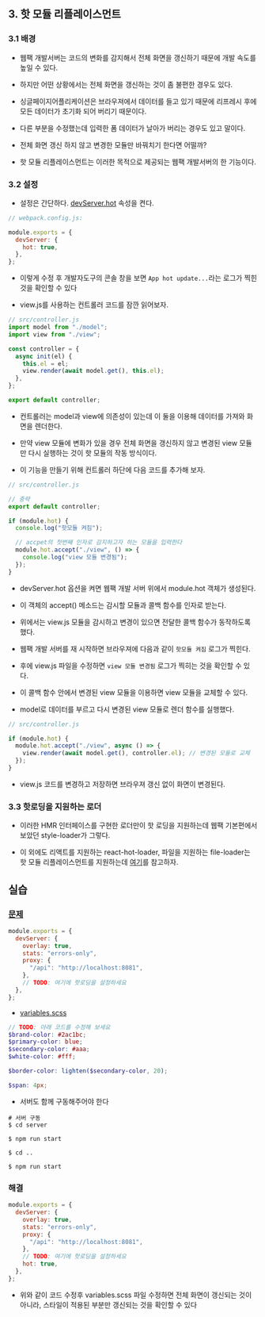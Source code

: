 ## 3. 핫 모듈 리플레이스먼트

### 3.1 배경

- 웹팩 개발서버는 코드의 변화를 감지해서 전체 화면을 갱신하기 때문에 개발 속도를 높일 수 있다.

- 하지만 어떤 상황에서는 전체 화면을 갱신하는 것이 좀 불편한 경우도 있다.

- 싱글페이지어플리케이션은 브라우져에서 데이터를 들고 있기 때문에 리프레시 후에 모든 데이터가 초기화 되어 버리기 때문이다.

- 다른 부분을 수정했는데 입력한 폼 데이터가 날아가 버리는 경우도 있고 말이다.

- 전체 화면 갱신 하지 않고 변경한 모듈만 바꿔치기 한다면 어떨까?

- 핫 모듈 리플레이스먼트는 이러한 목적으로 제공되는 웹팩 개발서버의 한 기능이다.

### 3.2 설정

- 설정은 간단하다. [devServer.hot](https://webpack.js.org/configuration/dev-server/#devserverhot) 속성을 켠다.

```js
// webpack.config.js:

module.exports = {
  devServer: {
    hot: true,
  },
};
```

- 이렇게 수정 후 개발자도구의 콘솔 창을 보면 `App hot update...`라는 로그가 찍힌 것을 확인할 수 있다

- view.js를 사용하는 컨트롤러 코드를 잠깐 읽어보자.

```js
// src/controller.js
import model from "./model";
import view from "./view";

const controller = {
  async init(el) {
    this.el = el;
    view.render(await model.get(), this.el);
  },
};

export default controller;
```

- 컨트롤러는 model과 view에 의존성이 있는데 이 둘을 이용해 데이터를 가져와 화면을 렌더한다.

- 만약 view 모듈에 변화가 있을 경우 전체 화면을 갱신하지 않고 변경된 view 모듈만 다시 실행하는 것이 핫 모듈의 작동 방식이다.

- 이 기능을 만들기 위해 컨트롤러 하단에 다음 코드를 추가해 보자.

```js
// src/controller.js

// 중략
export default controller;

if (module.hot) {
  console.log("핫모듈 켜짐");

  // accpet의 첫번째 인자로 감지하고자 하는 모듈을 입력한다
  module.hot.accept("./view", () => {
    console.log("view 모듈 변경됨");
  });
}
```

- devServer.hot 옵션을 켜면 웹팩 개발 서버 위에서 module.hot 객체가 생성된다.

- 이 객체의 accept() 메소드는 감시할 모듈과 콜백 함수를 인자로 받는다.

- 위에서는 view.js 모듈을 감시하고 변경이 있으면 전달한 콜백 함수가 동작하도록 했다.

- 웹팩 개발 서버를 재 시작하면 브라우져에 다음과 같이 `핫모듈 켜짐` 로그가 찍힌다.

- 후에 view.js 파일을 수정하면 `view 모듈 변경됨` 로그가 찍히는 것을 확인할 수 있다.

- 이 콜백 함수 안에서 변경된 view 모듈을 이용하면 view 모듈을 교체할 수 있다.

- model로 데이터를 부르고 다시 변경된 view 모듈로 렌더 함수를 실행했다.

```js
// src/controller.js

if (module.hot) {
  module.hot.accept("./view", async () => {
    view.render(await model.get(), controller.el); // 변경된 모듈로 교체
  });
}
```

- view.js 코드를 변경하고 저장하면 브라우져 갱신 없이 화면이 변경된다.

### 3.3 핫로딩을 지원하는 로더

- 이러한 HMR 인터페이스를 구현한 로더만이 핫 로딩을 지원하는데 웹팩 기본편에서 보았던 style-loader가 그렇다.

- 이 외에도 리액트를 지원하는 react-hot-loader, 파일을 지원하는 file-loader는 핫 모듈 리플레이스먼트를 지원하는데 [여기](https://webpack.js.org/guides/hot-module-replacement/#other-code-and-frameworks)를 참고하자.

## 실습

### [문제](https://github.com/jeonghwan-kim/lecture-frontend-dev-env/blob/4-webpack/2-hot/webpack.config.js)

```js
module.exports = {
  devServer: {
    overlay: true,
    stats: "errors-only",
    proxy: {
      "/api": "http://localhost:8081",
    },
    // TODO: 여기에 핫로딩을 설정하세요
  },
};
```

- [variables.scss](https://github.com/jeonghwan-kim/lecture-frontend-dev-env/blob/4-webpack/2-hot/src/scss/variables.scss)

```scss
// TODO: 아래 코드를 수정해 보세요
$brand-color: #2ac1bc;
$primary-color: blue;
$secondary-color: #aaa;
$white-color: #fff;

$border-color: lighten($secondary-color, 20);

$span: 4px;
```

- 서버도 함께 구동해주어야 한다

```shell
# 서버 구동
$ cd server

$ npm run start

$ cd ..

$ npm run start

```

### 해결

```js
module.exports = {
  devServer: {
    overlay: true,
    stats: "errors-only",
    proxy: {
      "/api": "http://localhost:8081",
    },
    // TODO: 여기에 핫로딩을 설정하세요
    hot: true,
  },
};
```

- 위와 같이 코드 수정후 variables.scss 파일 수정하면 전체 화면이 갱신되는 것이 아니라, 스타일이 적용된 부분만 갱신되는 것을 확인할 수 있다
